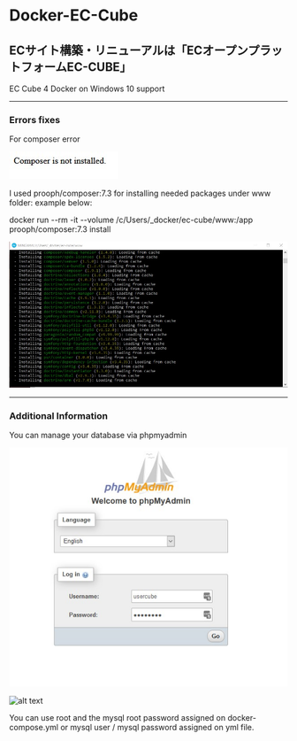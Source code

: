 # Docker-EC-Cube
ECサイト構築・リニューアルは「ECオープンプラットフォームEC-CUBE」
------------------------------
EC Cube 4 Docker on Windows 10 support

------------------------------
### Errors fixes
For composer error

![alt text](https://github.com/SuperSonicDesignINC/Docker-EC-Cube/blob/master/blobs/screenshots/02_website_composer_not_installed.jpg "Composer not installed")

I used prooph/composer:7.3 for installing needed packages under www folder: example below:

docker run --rm -it --volume /c/Users/_docker/ec-cube/www:/app prooph/composer:7.3 install

![alt text](https://github.com/SuperSonicDesignINC/Docker-EC-Cube/blob/master/blobs/screenshots/02_console_composer_install.jpg "Composer installing")

------------------------------
### Additional Information

You can manage your database via phpmyadmin

![alt text](https://github.com/SuperSonicDesignINC/Docker-EC-Cube/blob/master/blobs/screenshots/01_phpmyadmin_login.jpg "PhpMyAdmin Login")

![alt text](https://github.com/SuperSonicDesignINC/Docker-EC-Cube/blob/master/blobs/screenshots/01_phpmyadmin_database "PhpMyAdmin Database")

You can use root and the mysql root password assigned on docker-compose.yml or mysql user / mysql password assigned on yml file.


